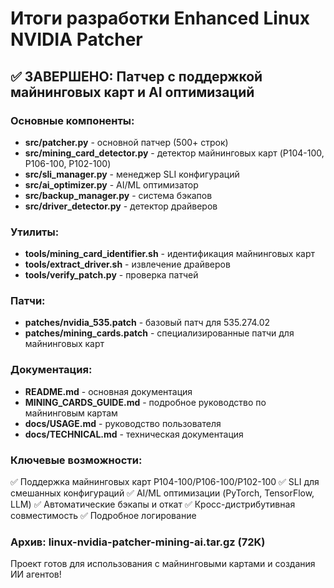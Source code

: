 # Итоги разработки Enhanced Linux NVIDIA Patcher

## ✅ ЗАВЕРШЕНО: Патчер с поддержкой майнинговых карт и AI оптимизаций

### Основные компоненты:
- **src/patcher.py** - основной патчер (500+ строк)
- **src/mining_card_detector.py** - детектор майнинговых карт (P104-100, P106-100, P102-100)
- **src/sli_manager.py** - менеджер SLI конфигураций
- **src/ai_optimizer.py** - AI/ML оптимизатор
- **src/backup_manager.py** - система бэкапов
- **src/driver_detector.py** - детектор драйверов

### Утилиты:
- **tools/mining_card_identifier.sh** - идентификация майнинговых карт
- **tools/extract_driver.sh** - извлечение драйверов
- **tools/verify_patch.py** - проверка патчей

### Патчи:
- **patches/nvidia_535.patch** - базовый патч для 535.274.02
- **patches/mining_cards.patch** - специализированные патчи для майнинговых карт

### Документация:
- **README.md** - основная документация
- **MINING_CARDS_GUIDE.md** - подробное руководство по майнинговым картам
- **docs/USAGE.md** - руководство пользователя
- **docs/TECHNICAL.md** - техническая документация

### Ключевые возможности:
✅ Поддержка майнинговых карт P104-100/P106-100/P102-100
✅ SLI для смешанных конфигураций
✅ AI/ML оптимизации (PyTorch, TensorFlow, LLM)
✅ Автоматические бэкапы и откат
✅ Кросс-дистрибутивная совместимость
✅ Подробное логирование

### Архив: linux-nvidia-patcher-mining-ai.tar.gz (72K)

Проект готов для использования с майнинговыми картами и создания ИИ агентов!
